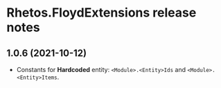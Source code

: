 # Rhetos.FloydExtensions release notes

## 1.0.6 (2021-10-12)

* Constants for **Hardcoded** entity: `<Module>.<Entity>Ids` and `<Module>.<Entity>Items`.
